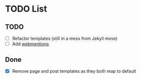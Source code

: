 # TODO List

## TODO

- [ ] Refactor templates (still in a mess from Jekyll move)
- [ ] Add [webmentions](https://indieweb.org/Webmention)

## Done

- [x] Remove page and post templates as they both map to default